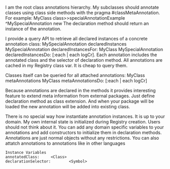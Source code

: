 I am the root class annotations hierarchy.
My subclasses should annotate classes using class side methods with the pragma #classMetaAnnotation. 
For example:
	MyClass class>>specialAnnotationExample
		<classMetaAnnotation>
		^MySpecialAnnotation new
The declaration method should return an instance of the annotation.

I provide a query API to retrieve all declared instances of a concrete annotation class:
	MySpecialAnnotation declaredInstances
	MySpecialAnnotation declaredInstancesFor: MyClass
	MySpecialAnnotation declaredInstancesDo: [:each | each logCr].
Each annotation includes the annotated class and the selector of declaration method.
All annotations are cached in my Registry class var. It is cheap to query them.

Classes itself can be queried for all attached annotations:
	MyClass metaAnnotations
	MyClass metaAnnotationsDo: [:each | each logCr]

Because annotations are declared in the methods it provides interesting feature to extend meta information from external packages.
Just define declaration method as class extension. And when your package will be loaded the new annotation will be added into existing class.
 
There is no special way how instantiate annotation instances. It is up to your domain.
My own internal state is initialized during Registry creation.  Users should not think about it. 
You can add any domain specific variables to your annotations and add constructors to initialize them in declaration methods. 
Annotations are just normal objects without any restrictions. You can also attatch annotations to annotations like in other languages

    Instance Variables
	annotatedClass:		<Class>
	declarationSelector:		<Symbol>